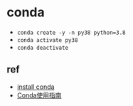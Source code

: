 # conda
+ `conda create -y -n py38 python=3.8`
+ `conda activate py38`
+ `conda deactivate`


## ref
+ [install conda](https://docs.conda.io/projects/miniconda/en/latest/)
+ [Conda使用指南](https://zhuanlan.zhihu.com/p/44398592)